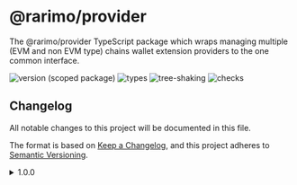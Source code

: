 # @rarimo/provider
The @rarimo/provider TypeScript package which wraps managing multiple (EVM and non EVM type) chains wallet extension providers to the one common interface.

![version (scoped package)](https://badgen.net/npm/v/@rarimo/provider)
![types](https://badgen.net/npm/types/@rarimo/provider)
![tree-shaking](https://badgen.net/bundlephobia/tree-shaking/@rarimo/provider)
![checks](https://badgen.net/github/checks/rarimo/js-sdk/main)

## Changelog
All notable changes to this project will be documented in this file.

The format is based on [Keep a Changelog](https://keepachangelog.com/en/1.0.0/),
and this project adheres to [Semantic Versioning](https://semver.org/spec/v2.0.0.html).

<details><summary>1.0.0</summary>
  <h4>Under the hood changes</h4>
  <ul>
    <li>Initiated package</li>
  </ul>
</details>

